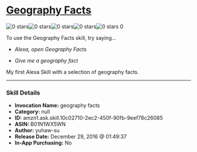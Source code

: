 # [Geography Facts](http://alexa.amazon.com/#skills/amzn1.ask.skill.10c02710-2ec2-450f-90fb-9eef78c26085)
![0 stars](../../images/ic_star_border_black_18dp_1x.png)![0 stars](../../images/ic_star_border_black_18dp_1x.png)![0 stars](../../images/ic_star_border_black_18dp_1x.png)![0 stars](../../images/ic_star_border_black_18dp_1x.png)![0 stars](../../images/ic_star_border_black_18dp_1x.png) 0

To use the Geography Facts skill, try saying...

* *Alexa, open Geography Facts*

* *Give me a geography fact*

My first Alexa Skill with a selection of geography facts.

***

### Skill Details

* **Invocation Name:** geography facts
* **Category:** null
* **ID:** amzn1.ask.skill.10c02710-2ec2-450f-90fb-9eef78c26085
* **ASIN:** B01N1WX5WN
* **Author:** yuhaw-su
* **Release Date:** December 29, 2016 @ 01:49:37
* **In-App Purchasing:** No

